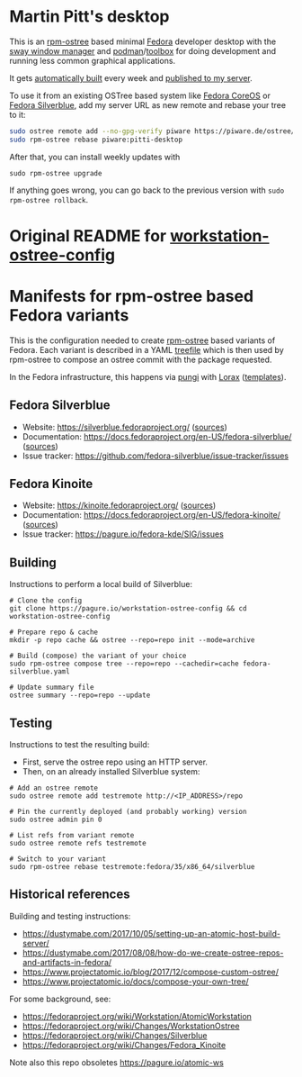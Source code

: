 Martin Pitt's desktop
=====================

This is an [rpm-ostree](https://coreos.github.io/rpm-ostree/) based minimal
[Fedora](https://getfedora.org/) developer desktop with the [sway window manager](https://swaywm.org/) and [podman](https://podman.io/)/[toolbox](https://docs.fedoraproject.org/en-US/fedora-silverblue/toolbox/) for doing development and running less common graphical applications.

It gets [automatically built](.github/workflows/build.yml) every week and [published to my server](https://piware.de/ostree/pitti-workstation/).

To use it from an existing OSTree based system like [Fedora CoreOS](https://getfedora.org/coreos) or [Fedora Silverblue](https://docs.fedoraproject.org/en-US/fedora-silverblue/), add my server URL as new remote and rebase your tree to it:

```sh
sudo ostree remote add --no-gpg-verify piware https://piware.de/ostree/pitti-workstation/
sudo rpm-ostree rebase piware:pitti-desktop
```

After that, you can install weekly updates with

```
sudo rpm-ostree upgrade
```

If anything goes wrong, you can go back to the previous version with `sudo rpm-ostree rollback`.


Original README for [workstation-ostree-config](https://pagure.io/workstation-ostree-config)
=============================================
# Manifests for rpm-ostree based Fedora variants

This is the configuration needed to create
[rpm-ostree](https://coreos.github.io/rpm-ostree/) based variants of Fedora.
Each variant is described in a YAML
[treefile](https://coreos.github.io/rpm-ostree/treefile/) which is then used by
rpm-ostree to compose an ostree commit with the package requested.

In the Fedora infrastructure, this happens via
[pungi](https://pagure.io/pungi-fedora) with
[Lorax](https://github.com/weldr/lorax)
([templates](https://pagure.io/fedora-lorax-templates)).

## Fedora Silverblue

- Website: https://silverblue.fedoraproject.org/ ([sources](https://github.com/fedora-silverblue/silverblue-site))
- Documentation: https://docs.fedoraproject.org/en-US/fedora-silverblue/ ([sources](https://github.com/fedora-silverblue/silverblue-docs))
- Issue tracker: https://github.com/fedora-silverblue/issue-tracker/issues

## Fedora Kinoite

- Website: https://kinoite.fedoraproject.org/ ([sources](https://pagure.io/fedora-kde/kinoite-site))
- Documentation: https://docs.fedoraproject.org/en-US/fedora-kinoite/ ([sources](https://pagure.io/fedora-kde/kinoite-docs))
- Issue tracker: https://pagure.io/fedora-kde/SIG/issues

## Building

Instructions to perform a local build of Silverblue:

```
# Clone the config
git clone https://pagure.io/workstation-ostree-config && cd workstation-ostree-config

# Prepare repo & cache
mkdir -p repo cache && ostree --repo=repo init --mode=archive

# Build (compose) the variant of your choice
sudo rpm-ostree compose tree --repo=repo --cachedir=cache fedora-silverblue.yaml

# Update summary file
ostree summary --repo=repo --update
```

## Testing

Instructions to test the resulting build:

- First, serve the ostree repo using an HTTP server.
- Then, on an already installed Silverblue system:

```
# Add an ostree remote
sudo ostree remote add testremote http://<IP_ADDRESS>/repo

# Pin the currently deployed (and probably working) version
sudo ostree admin pin 0

# List refs from variant remote
sudo ostree remote refs testremote

# Switch to your variant
sudo rpm-ostree rebase testremote:fedora/35/x86_64/silverblue
```

## Historical references

Building and testing instructions:

- https://dustymabe.com/2017/10/05/setting-up-an-atomic-host-build-server/
- https://dustymabe.com/2017/08/08/how-do-we-create-ostree-repos-and-artifacts-in-fedora/
- https://www.projectatomic.io/blog/2017/12/compose-custom-ostree/
- https://www.projectatomic.io/docs/compose-your-own-tree/

For some background, see:

- <https://fedoraproject.org/wiki/Workstation/AtomicWorkstation>
- <https://fedoraproject.org/wiki/Changes/WorkstationOstree>
- <https://fedoraproject.org/wiki/Changes/Silverblue>
- <https://fedoraproject.org/wiki/Changes/Fedora_Kinoite>

Note also this repo obsoletes https://pagure.io/atomic-ws
